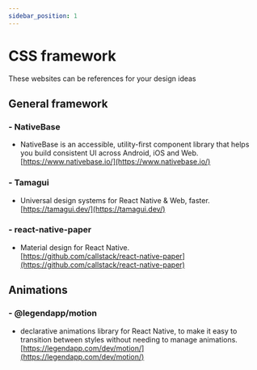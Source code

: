 ```yaml
---
sidebar_position: 1
---
```


# CSS framework

These websites can be references for your design ideas 

## General framework

### - NativeBase
- NativeBase is an accessible, utility-first component library that helps you build consistent UI across Android, iOS and Web.  
[https://www.nativebase.io/](https://www.nativebase.io/)

### - Tamagui
- Universal design systems for React Native & Web, faster.    
[https://tamagui.dev/](https://tamagui.dev/)  

### - react-native-paper
- Material design for React Native.  
[https://github.com/callstack/react-native-paper](https://github.com/callstack/react-native-paper)

## Animations
### - @legendapp/motion
- declarative animations library for React Native, to make it easy to transition between styles without needing to manage animations.  
[https://legendapp.com/dev/motion/](https://legendapp.com/dev/motion/)

